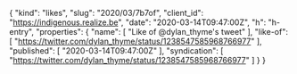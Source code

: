 {
  "kind": "likes",
  "slug": "2020/03/7b7of",
  "client_id": "https://indigenous.realize.be",
  "date": "2020-03-14T09:47:00Z",
  "h": "h-entry",
  "properties": {
    "name": [
      "Like of @dylan_thyme's tweet"
    ],
    "like-of": [
      "https://twitter.com/dylan_thyme/status/1238547585968766977"
    ],
    "published": [
      "2020-03-14T09:47:00Z"
    ],
    "syndication": [
      "https://twitter.com/dylan_thyme/status/1238547585968766977"
    ]
  }
}
